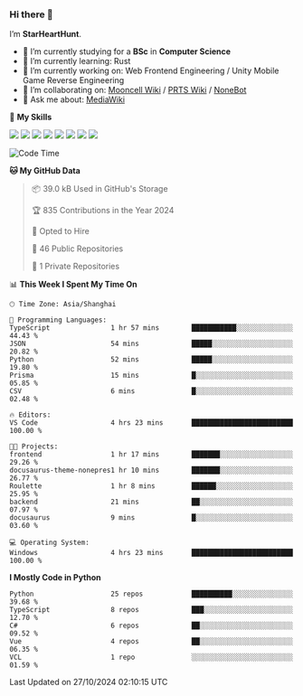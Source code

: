 ### Hi there 👋

I’m **StarHeartHunt**.

- 🏫 I’m currently studying for a **BSc** in **Computer Science**
- 🌱 I’m currently learning: Rust
- 🔭 I’m currently working on: Web Frontend Engineering / Unity Mobile Game Reverse Engineering
- 👯 I’m collaborating on: [Mooncell Wiki](https://fgo.wiki/) / [PRTS Wiki](http://prts.wiki/) / [NoneBot](https://github.com/nonebot)
- 💬 Ask me about: [MediaWiki](https://www.mediawiki.org)

🌟 **My Skills**

![](https://img.shields.io/badge/-Python-3e74a2?style=flat-square&logo=Python&logoColor=fff)
![](https://img.shields.io/badge/-Node.js-339933?style=flat-square&logo=node.js&logoColor=fff)
![](https://img.shields.io/badge/-Vue-4fc08d?style=flat-square&logo=vue.js&logoColor=fff)
![](https://img.shields.io/badge/-React-2d98ce?style=flat-square&logo=React&logoColor=fff)
![](https://img.shields.io/badge/-TypeScript-3178C6?style=flat-square&logo=TypeScript&logoColor=fff)
![](https://img.shields.io/badge/-Docker-2496ED?style=flat-square&logo=Docker&logoColor=fff)
![](https://img.shields.io/badge/-Linux-000000?style=flat-square&logo=Linux&logoColor=fff)
![](https://img.shields.io/badge/-Dotnet-512bd4?style=flat-square&logo=.net&logoColor=fff)

<!--START_SECTION:waka-->
![Code Time](http://img.shields.io/badge/Code%20Time-1%2C370%20hrs%2011%20mins-blue)

**🐱 My GitHub Data** 

> 📦 39.0 kB Used in GitHub's Storage 
 > 
> 🏆 835 Contributions in the Year 2024
 > 
> 💼 Opted to Hire
 > 
> 📜 46 Public Repositories 
 > 
> 🔑 1 Private Repositories 
 > 
📊 **This Week I Spent My Time On** 

```text
🕑︎ Time Zone: Asia/Shanghai

💬 Programming Languages: 
TypeScript               1 hr 57 mins        ███████████░░░░░░░░░░░░░░   44.43 % 
JSON                     54 mins             █████░░░░░░░░░░░░░░░░░░░░   20.82 % 
Python                   52 mins             █████░░░░░░░░░░░░░░░░░░░░   19.80 % 
Prisma                   15 mins             █░░░░░░░░░░░░░░░░░░░░░░░░   05.85 % 
CSV                      6 mins              █░░░░░░░░░░░░░░░░░░░░░░░░   02.48 % 

🔥 Editors: 
VS Code                  4 hrs 23 mins       █████████████████████████   100.00 % 

🐱‍💻 Projects: 
frontend                 1 hr 17 mins        ███████░░░░░░░░░░░░░░░░░░   29.26 % 
docusaurus-theme-nonepres1 hr 10 mins        ███████░░░░░░░░░░░░░░░░░░   26.77 % 
Roulette                 1 hr 8 mins         ██████░░░░░░░░░░░░░░░░░░░   25.95 % 
backend                  21 mins             ██░░░░░░░░░░░░░░░░░░░░░░░   07.97 % 
docusaurus               9 mins              █░░░░░░░░░░░░░░░░░░░░░░░░   03.60 % 

💻 Operating System: 
Windows                  4 hrs 23 mins       █████████████████████████   100.00 % 
```

**I Mostly Code in Python** 

```text
Python                   25 repos            ██████████░░░░░░░░░░░░░░░   39.68 % 
TypeScript               8 repos             ███░░░░░░░░░░░░░░░░░░░░░░   12.70 % 
C#                       6 repos             ██░░░░░░░░░░░░░░░░░░░░░░░   09.52 % 
Vue                      4 repos             ██░░░░░░░░░░░░░░░░░░░░░░░   06.35 % 
VCL                      1 repo              ░░░░░░░░░░░░░░░░░░░░░░░░░   01.59 % 
```




 Last Updated on 27/10/2024 02:10:15 UTC
<!--END_SECTION:waka-->
